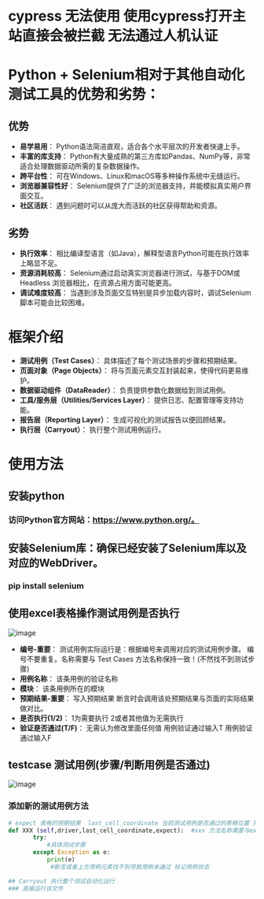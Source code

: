# cypress 无法使用 使用cypress打开主站直接会被拦截 无法通过人机认证
# Python + Selenium相对于其他自动化测试工具的优势和劣势：
## 优势
- **易学易用**：
  Python语法简洁直观，适合各个水平层次的开发者快速上手。
- **丰富的库支持**：
  Python有大量成熟的第三方库如Pandas、NumPy等，非常适合处理数据驱动所需的复杂数据操作。
- **跨平台性**：
  可在Windows、Linux和macOS等多种操作系统中无缝运行。
- **浏览器兼容性好**：
  Selenium提供了广泛的浏览器支持，并能模拟真实用户界面交互。
- **社区活跃**：
  遇到问题时可以从庞大而活跃的社区获得帮助和资源。
## 劣势
- **执行效率**： 
   相比编译型语言（如Java），解释型语言Python可能在执行效率上略显不足。
- **资源消耗较高**： 
   Selenium通过启动真实浏览器进行测试，与基于DOM或Headless 浏览器相比，在资源占用方面可能更高。
- **调试难度较高**： 
   当遇到涉及页面交互特别是异步加载内容时，调试Selenium脚本可能会比较困难。

# 框架介绍
- **测试用例（Test Cases）**：
  具体描述了每个测试场景的步骤和预期结果。
- **页面对象（Page Objects）**：
  将与页面元素交互封装起来，使得代码更易维护。
- **数据驱动组件（DataReader）**：
  负责提供参数化数据给到测试用例。
- **工具/服务层（Utilities/Services Layer）**：
  提供日志、配置管理等支持功能。
- **报告层（Reporting Layer）**：
  生成可视化的测试报告以便回顾结果。
- **执行层（Carryout）**：
  执行整个测试用例运行。
  
# 使用方法 
## 安装python
### 访问Python官方网站：https://www.python.org/。
## 安装Selenium库：确保已经安装了Selenium库以及对应的WebDriver。
### pip install selenium
## 使用excel表格操作测试用例是否执行
![image](https://github.com/myshell-ai/qa/assets/140363121/e85076bf-9c02-46d7-a934-b84459b31944)
- **编号-重要**：
测试用例实际运行是：根据编号来调用对应的测试用例步骤。 编号不要重复。名称需要与 Test Cases 方法名称保持一致！(不然找不到测试步骤)
- **用例名称**：
该条用例的验证名称
- **模块**：
该条用例所在的模块
- **预期结果-重要**：
写入预期结果 断言时会调用该处预期结果与页面的实际结果做对比。
- **是否执行(1/2)**：
1为需要执行 2或者其他值为无需执行
- **验证是否通过(T/F)**：
无需认为修改里面任何值 用例验证通过输入T 用例验证通过输入F

## testcase 测试用例(步骤/判断用例是否通过)
![image](https://github.com/myshell-ai/qa/assets/140363121/bce1cb41-b26a-4ef6-b41f-570b6b3a95eb)
### 添加新的测试用例方法
 ```python
# expect 表格的预期结果  last_cell_coordinate 当前测试用例是否通过的表格位置 用来保存用例通过状态
def XXX (self,driver,last_cell_coordinate,expect):  #xxx 方法名称需要与excel表格编号名称保持一致 不然运行时找不到对应的测试用例步骤
        try:
            #具体测试步骤
        except Exception as e:
            print(e)
             #断言或者上方用例元素找不到导致用例未通过 标记用例状态

## Carryout 执行整个测试自动化运行
### 直接运行该文件

